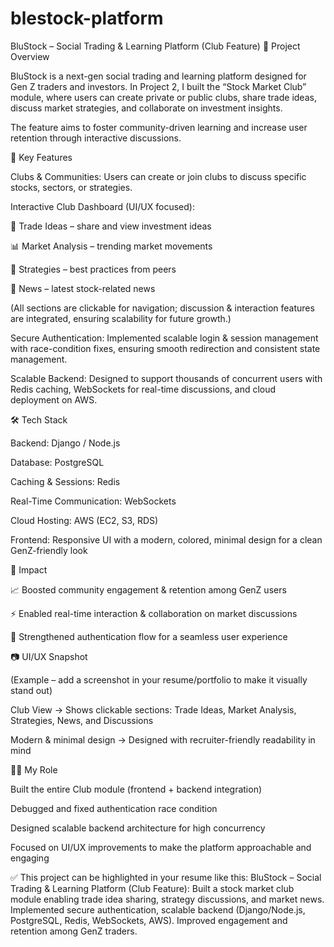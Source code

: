 # blestock-platform
BluStock – Social Trading & Learning Platform (Club Feature)
📌 Project Overview

BluStock is a next-gen social trading and learning platform designed for Gen Z traders and investors.
In Project 2, I built the “Stock Market Club” module, where users can create private or public clubs, share trade ideas, discuss market strategies, and collaborate on investment insights.

The feature aims to foster community-driven learning and increase user retention through interactive discussions.

🚀 Key Features

Clubs & Communities:
Users can create or join clubs to discuss specific stocks, sectors, or strategies.

Interactive Club Dashboard (UI/UX focused):

📌 Trade Ideas – share and view investment ideas

📊 Market Analysis – trending market movements

🧠 Strategies – best practices from peers

📰 News – latest stock-related news

(All sections are clickable for navigation; discussion & interaction features are integrated, ensuring scalability for future growth.)

Secure Authentication:
Implemented scalable login & session management with race-condition fixes, ensuring smooth redirection and consistent state management.

Scalable Backend:
Designed to support thousands of concurrent users with Redis caching, WebSockets for real-time discussions, and cloud deployment on AWS.

🛠️ Tech Stack

Backend: Django / Node.js

Database: PostgreSQL

Caching & Sessions: Redis

Real-Time Communication: WebSockets

Cloud Hosting: AWS (EC2, S3, RDS)

Frontend: Responsive UI with a modern, colored, minimal design for a clean GenZ-friendly look

🎯 Impact

📈 Boosted community engagement & retention among GenZ users

⚡ Enabled real-time interaction & collaboration on market discussions

🔐 Strengthened authentication flow for a seamless user experience

📷 UI/UX Snapshot

(Example – add a screenshot in your resume/portfolio to make it visually stand out)

Club View → Shows clickable sections: Trade Ideas, Market Analysis, Strategies, News, and Discussions

Modern & minimal design → Designed with recruiter-friendly readability in mind

🧑‍💻 My Role

Built the entire Club module (frontend + backend integration)

Debugged and fixed authentication race condition

Designed scalable backend architecture for high concurrency

Focused on UI/UX improvements to make the platform approachable and engaging

✅ This project can be highlighted in your resume like this:
BluStock – Social Trading & Learning Platform (Club Feature): Built a stock market club module enabling trade idea sharing, strategy discussions, and market news. Implemented secure authentication, scalable backend (Django/Node.js, PostgreSQL, Redis, WebSockets, AWS). Improved engagement and retention among GenZ traders.
